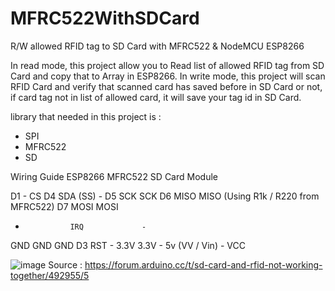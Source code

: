 # MFRC522WithSDCard
R/W allowed RFID tag to SD Card with MFRC522 &amp; NodeMCU ESP8266


In read mode, this project allow you to Read list of allowed RFID tag from SD Card and copy that to Array in ESP8266.
In write mode, this project will scan RFID Card and verify that scanned card has saved before in SD Card or not, if card tag not in list of allowed card, it will save your tag id in SD Card.

library that needed in this project is :
- SPI
- MFRC522
- SD

Wiring Guide
ESP8266         MFRC522         SD Card Module

D1              -               CS
D4              SDA (SS)        -
D5              SCK             SCK
D6              MISO            MISO (Using R1k / R220 from MFRC522)
D7              MOSI            MOSI
-               IRQ             -
GND             GND             GND
D3              RST             -
3.3V            3.3V            -
5v (VV / Vin)   -               VCC

![image](https://github.com/bimarenth/MFRC522WithSDCard/assets/94059195/dba2be90-728e-4316-aa7c-df863aa79e39)
Source : https://forum.arduino.cc/t/sd-card-and-rfid-not-working-together/492955/5
